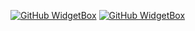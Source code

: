 [![GitHub WidgetBox](https://github-widgetbox.vercel.app/api/profile?username=wikomiks&data=followers,repositories,stars,commits)](https://github.com/Jurredr/github-widgetbox)
[![GitHub WidgetBox](https://github-widgetbox.vercel.app/api/skills?names=python,cpp,cs,js)](https://github.com/Jurredr/github-widgetbox)
